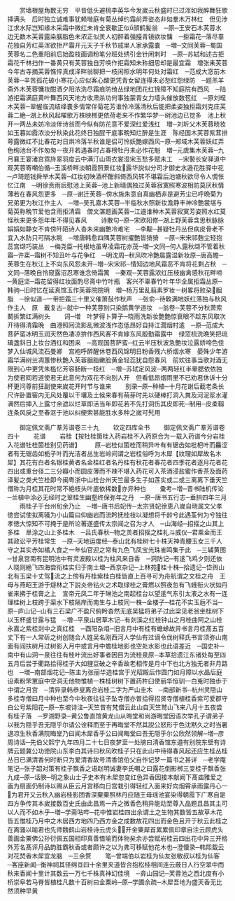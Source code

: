 <!-- { "loadSidebar": true } -->
　　赏墙根屋角数无穷　平昔低头避桃李英华今发嵗云秋盛时已过浑如我醉舞狂歌揷满头　后时独立诚难事犹赖堦庭有菊丛绰约霜前弄姿态非如羣木万林红　但见渉江求水际岂知缘木采霜中微红未肯全衰歇正似顔鹤髪翁　─原─王安石木芙蓉水边无数木芙蓉露染胭脂色未浓正似羙人初醉着强擡青镜欲妆慵　─拒霜花─落尽羣花独自芳红英浑欲拒严霜开元天子千秋节戚里人家承露嚢　─増─文同芙蓉─蜀国芙蓉名二色重阳前后始盈枝画调粉笔分班处绣引金针闲刺时　─原─苏轼和述古拒霜花千林扫作一番黄只有芙蓉独自芳唤作拒霜知未称细思却是最宜霜　増张耒芙蓉今年古寺摘芙蓉憔悴真成泽畔翁聊把一枝闲照水明年何处对霜红　─范成大窓前木芙蓉─辛苦孤花破小寒花心应似客心酸更凭青女留连得未必愁红怨绿防　─题羔羊斋外木芙蓉慵妆酣酒夕阳浓洗尽霜痕防绮丛绿地团花红锦障不知庭院有西风　─陆游拒霜满庭黄叶舞西风天地方收肃杀功何事独蒙青女力墙头催放数苞红　─原刘珵木芙蓉─翠幄临流结绛嚢多情常伴菊花芳谁怜冷落清秋后能把柔姿独拒霜刘克庄芙蓉二絶─湖上秋风起櫂歌万株映桞更依荷老来不作繁华梦一树池边已觉多　池上秋开一两丛未妨冷淡伴诗翁而今纵有防花意不爱深红爱浅红　増─刘圻父木芙蓉晓妆如玉暮如霞浓淡分秋染此花终日独酲干底事晩知烂醉是生涯　陈经国木芙蓉紫茸排萼露微红不比春花对日烘冷落半秋谁是侣可怜妖艶嫁西风─原─郑域木芙蓉妖红弄色绚池台不作匆匆一夜开若遇春时占春榜牡丹未必作花魁　増─元虞集木芙蓉─九月襄王宴渚宫霓旍翠羽度云中满汀山雨衣裳湿宋玉愁多赋未工　─宋褧长安驿道中观芙蓉寄嘲伯循─玉溪桥畔淡朝霞照景红妆露华説似分司才御史水邉花胜驿中花　─卢琦题钱舜举木芙蓉─红妆初映酒杯酣斜倚西风转不堪霜后池塘秋欲尽令人惆怅忆江南　─明徐贲雨后慰池上芙蓉─池上新晴偶独过芙蓉寂寞照寒波相防莫厌秋情薄若在春风怨更多　─原─谢迁芙蓉─傍水施朱意自真幽栖非是避芳尘已呼晩菊为兄弟更为秋江作主人　─増─吴孔嘉木芙蓉─半临秋水照新妆澹静丰神冷艶裳堪与菊英称晩节爱他含雨拒清霜　僧文湛题画芙蓉─江邉谁种木芙蓉寂寞芳姿照水红莫怪秋来更多怨年年不得见春风
　　诗散句─原─宋欧阳修─湖上野芙蓉含思秋脉脉娟娟如静女不肯傍阡陌诗人杳未来幽艶冷难宅　─李觏─甚疑牡丹丛但病皮骨老不宜入水防只可隔水眺　─増唐韩愈四隅芙蓉树擢艶皆猗猗　─原─宋宋祁麴尘轻抱蕊宫缬巧装丛　─梅尧臣─托根地虽卑凌霜花亦茂─増─文同─何人露秋缬不管着秋霜─许棐─霜树不知丑叶与花争红　─明沈周─秋风吹冷艶晨露湿新妆原─唐高幨─芙蓉生在秋江上不向东风怨未开─増─宋宋祁─情知边地风霜恶不肯将花剩占秋　─文同─落晩自怜窥露沼忍寒谁念倚霜篱　─秦观─芙蓉露浓红压枝幽禽感秋花畔啼　─黄庭坚─霜花留得红妆面酌尽斋中竹叶瓶　客兴不辜春竹叶年华全属拒霜丛原─韩驹─旧时忆在延真馆玉作芙蓉院院明　増─杨万里乱翦素罗妆一树畧将败朶胭脂　─徐似道─一带拒霜三十里又催箫鼔作秋声　─张俞─待敎满地妖红落独与秋风作主人　原　戴复古─就中一种芙蓉别只染鹅黄学道妆　─翁卷─芙蓉不分秋萧索鬭拆繁红满树头
　　词─増　叶梦得卜算子─晓雨洗新妆艶艶惊衰眼不趁东风取次开待得清霜晩　曲港照囘流影乱微波浅作态低昂好自持江濶烟村逺　─原─范成大菩萨蛮冰明玉润天然色凄凉拚作西风客不肯嫁东风殷勤霜露中　绿窓梳洗晩笑把琉璃盏斜日上妆台酒红和困来　─高观国菩萨蛮─红云半压秋波急艶妆泣露娇啼色佳梦入仙城风流石曼卿　宫袍呼醉醒休卷西风锦明日粉香残六桥烟水寒　晏殊少年游霜华满树兰凋蕙惨秋艶入芙蓉胭脂嫩脸黄金轻蕊犹自怨春风　前欢往事当歌对酒无限到心中更凭朱槛忆芳容肠断一枝红　─増─苏轼定风波─两两轻红半晕腮依依独为使君囘若道使君无此意何为双花不向别人开　但看低昂烟雨里不已劝君休诉十分杯更问尊前狂副使来嵗花开时节与谁来
　　别录─原─种植─十月花谢后截老条长尺许卧置窖内无风处覆以干壤及土候来春有萌芽时先以硬棒打洞入粪及河泥浆水灌满然后揷入上露寸余遮以烂草即活当年即花若不先打洞伤其皮即死─制用─皮柔靱连条风戾之至春沤于池以纠绠索甚能胜水多种之嵗可髠用











　　御定佩文斋广羣芳谱卷三十九
　　钦定四库全书
　　御定佩文斋广羣芳谱卷四十
　　花谱
　　岩桂【按牡桂箘桂入药岩桂不入药原合为一载入药谱今分岩桂入花谱牡桂箘桂别见药谱】
　　原─岩桂似箘桂而稍异叶有有锯齿如枇杷叶而麤涩者有无锯齿如栀子叶而光洁者丛生岩岭间谓之岩桂俗呼为木犀【纹理如犀故名木犀】其花有白者名银桂黄者名金桂红者名丹桂有秋花者春花者四季花者逐月花者花四出或重台径二三分瓣小而圆皮薄而不辣不堪入药花可入茶酒浸盐蜜作香茶及面药泽髪之类犬竺桂即今闽粤浙中山桂台州天竺最多生子如莲实或二或三离离下垂天竺僧称为月桂其花时常不絶枝头叶底依稀数亦异种也
　　彚考─増─晋书陆机传论─兰植中涂必无经时之翠桂生幽壑终保弥年之丹　─原─唐书五行志─垂拱四年三月
　　雨桂子于台州旬余乃止　─増─唐书后妃传─太宗贤妃徐恵八嵗自晓属文父孝徳尝试使拟离骚为小山篇曰仰幽岩而流盻抚桂枝以凝想将千龄兮此遇荃何为兮独往孝徳大惊知不可掩于是所论著遂盛传太宗闻之召为才人　─山海经─招揺之山其上多桂　臯涂之山上多桂木　─吕氏春秋─物之羙者招揺之桂礼斗威仪─君乘金而王其政讼平芳桂常生　─原─天地运度经─泰山北有桂树七十株天神青腰玉女三千人守之其实赤如橘人食之一年仙官迎之常有九色飞凤宝光珠雀鸣集于此　─三辅黄图─甘泉宫南有昆明池中有灵波殿以桂为柱风来自香　─洞防记─有逺飞鸡夕则还依人晓则絶飞四海尝衔桂实归于南土増─西京杂记─上林苑桂十株─拾遗记─岱舆山北有玉梁十丈驾流之上傍有丹桂紫桂白桂皆直上百寻可为舟航谓之文桂之舟　王母与燕昭王游于燧林之下説炎帝钻火之术取绿桂之膏燃以照夜忽有飞蛾衔火状如丹雀来拂于桂膏之上　宣帝元凤二年于琳池之南起桂台以望逺气东引太液之水有一连理桂树上枝跨于渠水下枝隔岸而南生与上枝同一株─金楼子─桂花不实玉巵不当─原─庐山记─山有三石梁广不盈尺俯盻杳然无底吴猛将弟子过此梁见老翁坐桂树下以玉杯盛甘露与猛　─増─平泉山居草木记─有剡溪之红桂钟山之月桂曲阿之山桂永嘉之紫桂剡中之真红桂　─酉阳杂俎─旧言月中有桂有蟾蜍故异书言月桂髙五百丈下有一人常斫之树创随合人姓吴名刚西河人学仙有过谪令伐树释氏书言须弥山南面有阎扶树月过树影入月中或言月中蟾桂地影也空处水影也此语差近　─国史补─南中有山洞一泉往往有桂叶流出好事者因目为流桂泉原─本草拾遗江东诸处每至四五月后尝于衢路拾得桂子大如貍豆破之辛香故老相传是月中下也北方独无者非月路也　─増─南部烟花记─陈主为张丽华造桂宫于光昭殿后作圆门如月障以水晶后庭设素粉罘罳庭中空洞无他物惟植一株桂树树下置药杵臼使丽华恒驯一白兎时独歩于中谓之月宫　─清异录韩恭叟离合岩桂二字为严山圭木　─南部新书─杭州灵隠山多桂寺僧曰月中种也至今中秋夜往往子坠寺僧亦曽拾得招贤寺僧植桂香紫可爱郡守白公号紫阳花─原─东坡诗注─天竺昔有梵僧云此山自天竺鹫山飞来八月十五夜尝有桂子落　─罗湖野录─黄公鲁直馆黄龙山从晦堂和尚游晦堂因语次举孔子谓弟子以我为隠乎吾无隠乎尔请公诠释而至于再晦堂不然其説公怒形于色沈黙久之时当暑退凉生秋香满院晦堂乃曰闻木犀香乎公曰闻晦堂曰吾无隠乎尔公欣然领解─増─彦周诗话─先伯父熙宁九年四月二十七日夜梦至一处牓曰清香馆东邉有别院东壁有诗牌云题冀公功徳院山东李白其诗曰秋风吹桂子只在此山中待得春风起还应生桂丛桂丛日已满清香何时断只为爱清香故号清香馆伯父自作记梦一篇书之甚详　─老学庵笔记─张子韶对策有桂子飘香之语赵明诚妻李氏嘲之曰露花倒影桞三变桂子飘香张九成─原─话腴─明之象山士子史本有木犀忽变红色异香因接本献阙下髙庙雅爱之画为扇面仍制诗以赐从臣云月宫移向日宫栽引得轻红入面来好向烟霄承雨露丹心一为君开又云秋入幽岩桂影团香深粟粟照林丹应随王母瑶池宴染得朝霞下广寒自是四方争传其本嵗接数百史氏由此昌焉一卉之微香色稍异能动至尊入品题且昌其主可以人而不如木乎─増─学斋呫哔─花中惟岩桂四出余谓土之生物其数皆五故草木花皆五惟桂乃月中之木居西方地四乃西方金之成数故花四出而金色且开于秋云此桂之在离骚以喻君也先师魏鹤山岩桂诗云虎头开金粟犀首累累佩印章自注云顾虎头善画金粟佛公孙衍佩五国相印真善借喻而体物矣余亦尝赋岩桂云四出花中异三开格外芳名髙评月品韵胜霸秋香或者颇许之以为弗可移赋他花木也─澄懐录─韩熙载云对花焚香木犀宜龙脑　─三余赘
　　笔─曾端伯以岩桂为仙友张敏叔以桂为仙客　─客座新闻─衡神祠其径绵亘四十余里夹道皆合抱松桂相间连云蔽日人行空翠中而秋来香闻十里计其数云一万七千株真神幻佳境　─弇山园记─芙蓉池之西北度有小桥崇阜若马脊皆植桂凡数十百树曰金粟岭─原─学圃余疏─木犀吾地为盛天香无比然须种早黄
